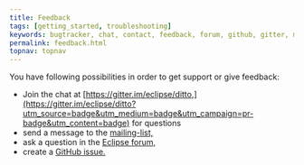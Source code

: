 ```yaml
---
title: Feedback
tags: [getting_started, troubleshooting]
keywords: bugtracker, chat, contact, feedback, forum, github, gitter, mailing-list, questions, support, troubleshooting
permalink: feedback.html
topnav: topnav
---
```


You have following possibilities in order to get support or give feedback:

* Join the chat at [https://gitter.im/eclipse/ditto,](https://gitter.im/eclipse/ditto?utm_source=badge&utm_medium=badge&utm_campaign=pr-badge&utm_content=badge) for questions
* send a message to the [mailing-list,](https://dev.eclipse.org/mailman/listinfo/ditto-dev)
* ask a question in the [Eclipse forum,](https://www.eclipse.org/forums/index.php/f/364/)
* create a [GitHub issue.](https://github.com/eclipse/ditto/issues)
